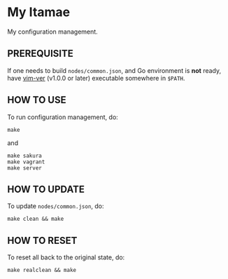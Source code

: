 My Itamae
=========

My configuration management.

PREREQUISITE
------------

If one needs to build `nodes/common.json`, and Go environment is **not** ready,
have [vim-ver](https://github.com/yowcow/vim-ver/releases) (v1.0.0 or later) executable somewhere in `$PATH`.

HOW TO USE
----------

To run configuration management, do:

```
make
```

and

```
make sakura
make vagrant
make server
```

HOW TO UPDATE
-------------

To update `nodes/common.json`, do:

```
make clean && make
```

HOW TO RESET
------------

To reset all back to the original state, do:

```
make realclean && make
```

